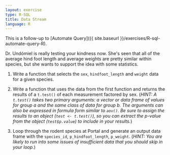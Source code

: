 ```yaml
---
layout: exercise
type: R-SQL
title: Data Stream
language: R
---
```


This is a follow-up to [Automate Query]({{ site.baseurl }}/exercises/R-sql-automate-query-R).

Dr. Undómiel is really testing your kindness now. She's seen that all of the 
average hind foot length and average weights are pretty similar within species, 
but she wants to support the idea with some statistics. 

1. Write a function that selects the `sex`, `hindfoot_length` and `weight` data 
for a given species. 

2. Write a function that uses the data from the first function and returns the results of a 
`t.test()` of each measurement factored by sex. (*HINT: A `t.test()` takes two primary 
arguments: a vector or data frame of values for group a and the same class of data for group 
b. The arguments can also be expressed in formula form similar to `aov()`. Be sure to 
assign the results to an object (`test <- t.test()`), so you can extract the  *p*-value from the 
object (`test$p.value`) to include in your results.*)  

3. Loop through the rodent species at Portal and generate an output data frame 
with the `species_id`, `p_hindfoot_length`, `p_weight`. (*HINT: You are 
likely to run into some issues of insufficient data that you should skip in your loop.*)
